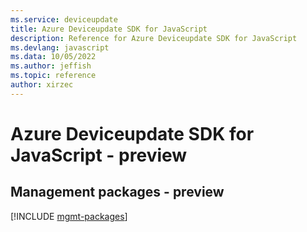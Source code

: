 ```yaml
---
ms.service: deviceupdate
title: Azure Deviceupdate SDK for JavaScript
description: Reference for Azure Deviceupdate SDK for JavaScript
ms.devlang: javascript
ms.data: 10/05/2022
ms.author: jeffish
ms.topic: reference
author: xirzec
---
```

# Azure Deviceupdate SDK for JavaScript - preview

## Management packages - preview
[!INCLUDE [mgmt-packages](deviceupdate-mgmt-index.md)]